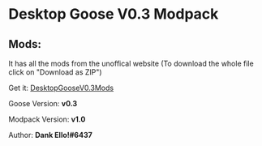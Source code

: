 # Desktop Goose V0.3 Modpack

## Mods:

It has all the mods from the unoffical website
(To download the whole file click on "Download as ZIP")

Get it: [DesktopGooseV0.3Mods](https://mega.nz/#F!HDgQkSbI!uQZ_srBp2-ZmOPFF-Q-6YQ)

Goose Version: **v0.3**

Modpack Version: **v1.0**

Author: **Dank Ello!#6437**
